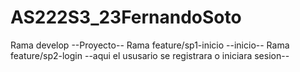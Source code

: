 # AS222S3_23FernandoSoto
Rama develop 
--Proyecto--
Rama feature/sp1-inicio
--inicio--
Rama feature/sp2-login
--aqui el ususario se registrara o iniciara sesion--
